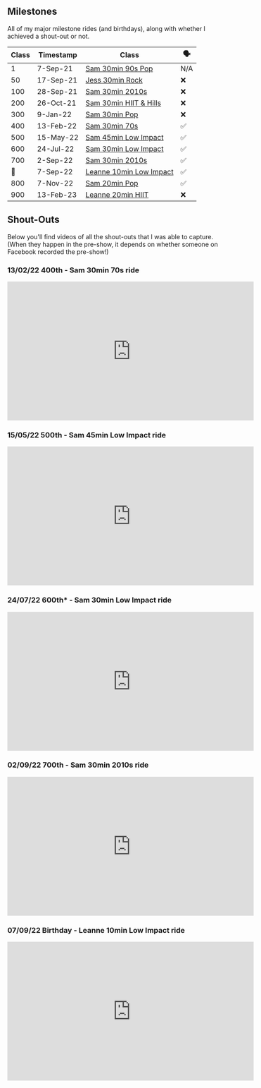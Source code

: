 ## Milestones

All of my major milestone rides (and birthdays), along with whether I achieved a shout-out or not.

| Class	| Timestamp | Class | 🗣️|
| --- | --- | --- | --- |
| 1	| 7-Sep-21 | [Sam 30min 90s Pop](https://members.onepeloton.com/classes/cycling?instructor_id=%5B%224672db841da0495caf4b8f9cda405512%22%5D&duration=%5B%221800%22%5D&sort=original_air_time&desc=true&modal=classDetailsModal&classId=0fbdd927532f4254a0b9e4e152a93345) | N/A |
| 50 | 17-Sep-21 | [Jess 30min Rock](https://members.onepeloton.com/classes/cycling?instructor_id=%5B%22048f0ce00edb4427b2dced6cbeb107fd%22%5D&duration=%5B%221800%22%5D&sort=original_air_time&desc=true&modal=classDetailsModal&classId=ae581e7190914f768bad2cd395294257) | ❌ |
| 100| 28-Sep-21 | [Sam 30min 2010s](https://members.onepeloton.com/classes/cycling?instructor_id=%5B%224672db841da0495caf4b8f9cda405512%22%5D&duration=%5B%221800%22%5D&sort=original_air_time&desc=true&modal=classDetailsModal&classId=8f944a1446df469980bb67557bea476e) | ❌ |
| 200 | 26-Oct-21 | [Sam 30min HIIT & Hills](https://members.onepeloton.com/classes/cycling?instructor_id=%5B%224672db841da0495caf4b8f9cda405512%22%5D&duration=%5B%221800%22%5D&sort=original_air_time&desc=true&modal=classDetailsModal&classId=29eb31387dc746e5aed51e67e5c42af4) | ❌ |
| 300 | 9-Jan-22 | [Sam 30min Pop](https://members.onepeloton.com/classes/cycling?instructor_id=%5B%224672db841da0495caf4b8f9cda405512%22%5D&duration=%5B%221800%22%5D&sort=original_air_time&desc=true&modal=classDetailsModal&classId=eb4d64f27f96432c90a9286c4712dc88) | ❌ |
| 400 | 13-Feb-22 | [Sam 30min 70s](https://members.onepeloton.co.uk/classes/cycling?modal=classDetailsModal&classId=e0bfcbe160b9436b8663260f1a3961aa) | ✅ |
| 500 | 15-May-22 | [Sam 45min Low Impact](https://members.onepeloton.co.uk/classes/cycling?modal=classDetailsModal&classId=c8127c8f71fa4d92bd3175827d4e2ba1) | ✅ |
| 600 | 24-Jul-22 | [Sam 30min Low Impact](https://members.onepeloton.co.uk/classes/cycling?modal=classDetailsModal&classId=a1554b29e022407ab05458d2af6885d0) | ✅ |
| 700 | 2-Sep-22 | [Sam 30min 2010s](https://members.onepeloton.co.uk/classes/cycling?modal=classDetailsModal&classId=d7cf45a20a694f9f9b615970f34edf63&utm_source=android&utm_medium=in_app) | ✅ |
| 🎂 | 7-Sep-22 | [Leanne 10min Low Impact](https://members.onepeloton.co.uk/classes/cycling?modal=classDetailsModal&classId=fd4307b7606445728410f3bda2ec850e) | ✅ |
| 800 | 7-Nov-22 | [Sam 20min Pop](https://members.onepeloton.co.uk/classes/cycling?modal=classDetailsModal&classId=fe4d535b53434c5db240194c9b2a739c) | ✅ |
| 900 | 13-Feb-23 | [Leanne 20min HIIT](https://members.onepeloton.com/classes/cycling?modal=classDetailsModal&classId=9b469f2a1d8843018dc0202196441c75) | ❌ |

## Shout-Outs

Below you'll find videos of all the shout-outs that I was able to capture. (When they happen in the pre-show, it depends on whether someone on Facebook recorded the pre-show!)

### 13/02/22 400th - Sam 30min 70s ride

<iframe width="560" height="315" src="https://www.youtube.com/embed/WYA5pLVPY68" title="YouTube video player" frameborder="0" allow="accelerometer; autoplay; clipboard-write; encrypted-media; gyroscope; picture-in-picture" allowfullscreen></iframe>

### 15/05/22 500th - Sam 45min Low Impact ride

<iframe width="560" height="315" src="https://www.youtube.com/embed/HBCiavGDqzA" title="YouTube video player" frameborder="0" allow="accelerometer; autoplay; clipboard-write; encrypted-media; gyroscope; picture-in-picture" allowfullscreen></iframe>

### 24/07/22 600th* - Sam 30min Low Impact ride

<iframe width="560" height="315" src="https://www.youtube.com/embed/UB3cta4sV38" title="YouTube video player" frameborder="0" allow="accelerometer; autoplay; clipboard-write; encrypted-media; gyroscope; picture-in-picture" allowfullscreen></iframe>

### 02/09/22 700th - Sam 30min 2010s ride

<iframe width="560" height="315" src="https://www.youtube.com/embed/_mSXbirkWuw" title="YouTube video player" frameborder="0" allow="accelerometer; autoplay; clipboard-write; encrypted-media; gyroscope; picture-in-picture" allowfullscreen></iframe>

### 07/09/22 Birthday - Leanne 10min Low Impact ride

<iframe width="560" height="315" src="https://www.youtube.com/embed/bmq_THxROTY" title="YouTube video player" frameborder="0" allow="accelerometer; autoplay; clipboard-write; encrypted-media; gyroscope; picture-in-picture" allowfullscreen></iframe>